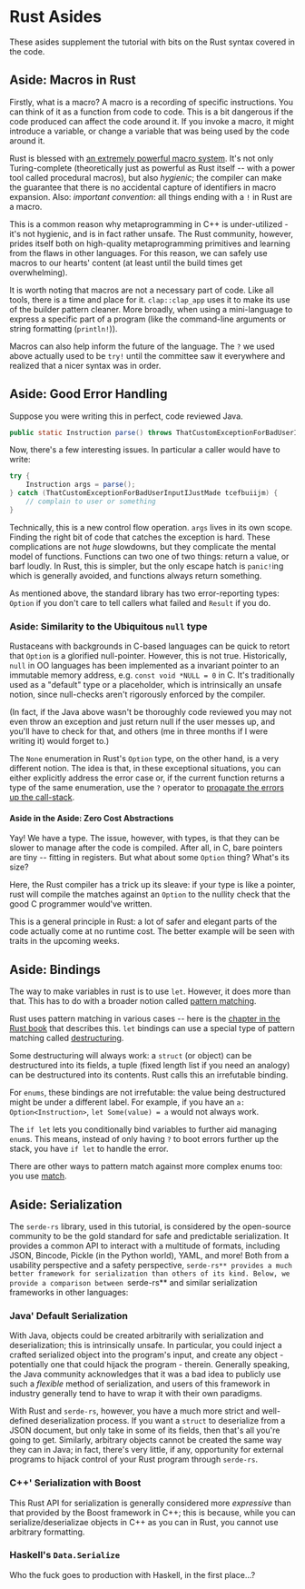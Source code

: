 # Rust Asides

These asides supplement the tutorial with bits on the Rust syntax covered in the code.

## Aside: Macros in Rust

Firstly, what is a macro? A macro is a recording of specific instructions. You can think of it as a function from code to code. This is a bit dangerous if the code produced can affect the code around it. If you invoke a macro, it might introduce a variable, or change a variable that was being used by the code around it.

Rust is blessed with [an extremely powerful macro system](https://doc.rust-lang.org/1.7.0/book/macros.html). It's not only Turing-complete (theoretically just as powerful as Rust itself -- with a power tool called procedural macros), but also _hygienic_; the compiler can make the guarantee that there is no accidental capture of identifiers in macro expansion. Also: *important convention*: all things ending with a `!` in Rust are a macro.

This is a common reason why metaprogramming in C++ is under-utilized - it's not hygienic, and is in fact rather unsafe. The Rust community, however, prides itself both on high-quality metaprogramming primitives and learning from the flaws in other languages. For this reason, we can safely use macros to our hearts' content (at least until the build times get overwhelming).

It is worth noting that macros are not a necessary part of code. Like all tools, there is a time and place for it. `clap::clap_app` uses it to make its use of the builder pattern cleaner. More broadly, when using a mini-language to express a specific part of a program (like the command-line arguments or string formatting (`println!`)).

Macros can also help inform the future of the language. The `?` we used above actually used to be `try!` until the committee saw it everywhere and realized that a nicer syntax was in order.

## Aside: Good Error Handling

Suppose you were writing this in perfect, code reviewed Java.

```java
public static Instruction parse() throws ThatCustomExceptionForBadUserInputIJustMade {}
```

Now, there's a few interesting issues. In particular a caller would have to write:

```java
try {
    Instruction args = parse();
} catch (ThatCustomExceptionForBadUserInputIJustMade tcefbuiijm) {
    // complain to user or something
}
```

Technically, this is a new control flow operation. `args` lives in its own scope. Finding the right bit of code that catches the exception is hard. These complications are not *huge* slowdowns, but they complicate the mental model of functions. Functions can two one of two things: return a value, or barf loudly. In Rust, this is simpler, but the only escape hatch is `panic!`ing which is generally avoided, and functions always return something.

As mentioned above, the standard library has two error-reporting types: `Option` if you don't care to tell callers what failed and `Result` if you do.

### Aside: Similarity to the Ubiquitous `null` type

Rustaceans with backgrounds in C-based languages can be quick to retort that `Option` is a glorified null-pointer. However, this is not true. Historically, `null` in OO languages has been implemented as a invariant pointer to an immutable memory address, e.g. `const void *NULL = 0` in C. It's traditionally used as a "default" type or a placeholder, which is intrinsically an unsafe notion, since null-checks aren't rigorously enforced by the compiler.

(In fact, if the Java above wasn't be thoroughly code reviewed you may not even throw an exception and just return null if the user messes up, and you'll have to check for that, and others (me in three months if I were writing it) would forget to.)

The `None` enumeration in Rust's `Option` type, on the other hand, is a very different notion. The idea is that, in these exceptional situations, you can either explicitly address the error case or, if the current function returns a type of the same enumeration, use the `?` operator to [propagate the errors up the call-stack](https://doc.rust-lang.org/edition-guide/rust-2018/error-handling-and-panics/the-question-mark-operator-for-easier-error-handling.html).

#### Aside in the Aside: Zero Cost Abstractions

Yay! We have a type. The issue, however, with types, is that they can be slower to manage after the code is compiled. After all, in C, bare pointers are tiny -- fitting in registers. But what about some `Option` thing? What's its size?

Here, the Rust compiler has a trick up its sleave: if your type is like a pointer, rust will compile the matches against an `Option` to the nullity check that the good C programmer would've written.

This is a general principle in Rust: a lot of safer and elegant parts of the code actually come at no runtime cost. The better example will be seen with traits in the upcoming weeks.

## Aside: Bindings

The way to make variables in rust is to use `let`. However, it does more than that. This has to do with a broader notion called [pattern matching](https://en.wikipedia.org/wiki/Pattern_matching).

Rust uses pattern matching in various cases -- here is the [chapter in the Rust book](https://doc.rust-lang.org/book/ch18-03-pattern-syntax.html) that describes this. `let` bindings can use a special type of pattern matching called [destructuring](https://doc.rust-lang.org/book/ch18-03-pattern-syntax.html#destructuring-to-break-apart-values).

Some destructuring will always work: a `struct` (or object) can be destructured into its fields, a tuple (fixed length list if you need an analogy) can be destructured into its contents. Rust calls this an irrefutable binding.

For `enums`, these bindings are not irrefutable: the value being destructured might be under a different label. For example, if you have an `a: Option<Instruction>`, `let Some(value) = a` would not always work.

The `if let` lets you conditionally bind variables to further aid managing `enum`s. This means, instead of only having `?` to boot errors further up the stack, you have `if let` to handle the error.

There are other ways to pattern match against more complex enums too: you use [match](https://doc.rust-lang.org/book/ch18-01-all-the-places-for-patterns.html#match-arms).

## Aside: Serialization

The `serde-rs` library, used in this tutorial, is considered by the open-source community to be the gold standard for safe and predictable serialization. It provides a common API to interact with a multitude of formats, including JSON, Bincode, Pickle (in the Python world), YAML, and more! Both from a usability perspective and a safety perspective, `serde-rs** provides a much better framework for serialization than others of its kind. Below, we provide a comparison between `serde-rs** and similar serialization frameworks in other languages:

### Java' Default Serialization

With Java, objects could be created arbitrarily with serialization and deserialization; this is intrinsically unsafe. In particular, you could inject a crafted serialized object into the program's input, and create any object - potentially one that could hijack the program - therein. Generally speaking, the Java community acknowledges that it was a bad idea to publicly use such a _flexible_ method of serialization, and users of this framework in industry generally tend to have to wrap it with their own paradigms.

With Rust and `serde-rs`, however, you have a much more strict and well-defined deserialization process. If you want a `struct` to deserialize from a JSON document, but only take in some of its fields, then that's all you're going to get. Similarly, arbitrary objects cannot be created the same way they can in Java; in fact, there's very little, if any, opportunity for external programs to hijack control of your Rust program through `serde-rs`.

### C++' Serialization with Boost

This Rust API for serialization is generally considered more _expressive_ than that provided by the Boost framework in C++; this is because, while you can serialize/deserializae objects in C++ as you can in Rust, you cannot use arbitrary formatting.

### Haskell's `Data.Serialize`

Who the fuck goes to production with Haskell, in the first place...?
